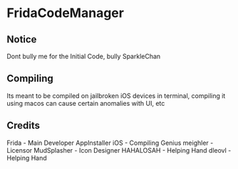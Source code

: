 # FridaCodeManager

## Notice
Dont bully me for the Initial Code, bully SparkleChan

## Compiling
Its meant to be compiled on jailbroken iOS devices in terminal,
compiling it using macos can cause certain anomalies with UI, etc

## Credits
Frida - Main Developer
AppInstaller iOS - Compiling Genius
meighler - Licensor
MudSplasher - Icon Designer
HAHALOSAH - Helping Hand
dleovl - Helping Hand
